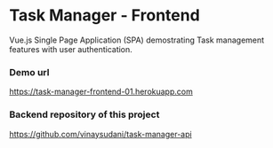 # Task Manager - Frontend

Vue.js Single Page Application (SPA) demostrating Task management features with user authentication.

### Demo url
https://task-manager-frontend-01.herokuapp.com

### Backend repository of this project
https://github.com/vinaysudani/task-manager-api

